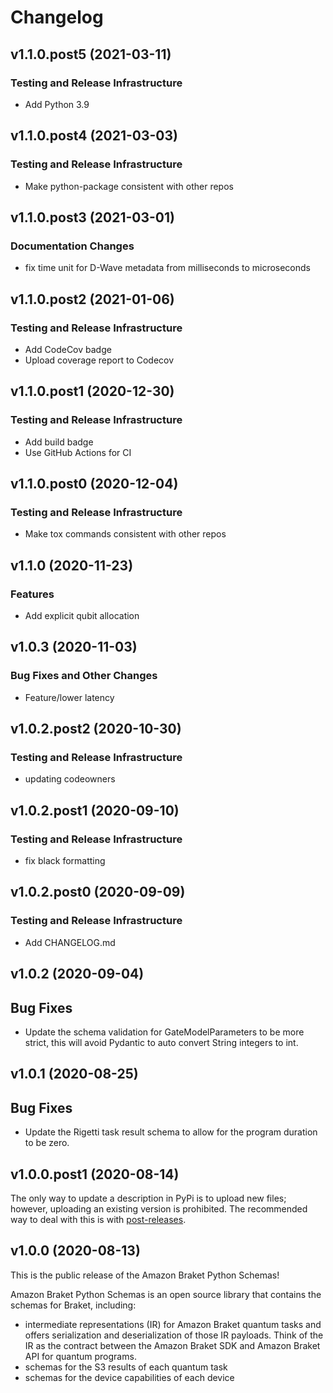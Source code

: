 # Changelog

## v1.1.0.post5 (2021-03-11)

### Testing and Release Infrastructure

 * Add Python 3.9

## v1.1.0.post4 (2021-03-03)

### Testing and Release Infrastructure

 * Make python-package consistent with other repos

## v1.1.0.post3 (2021-03-01)

### Documentation Changes

 * fix time unit for D-Wave metadata from milliseconds to microseconds

## v1.1.0.post2 (2021-01-06)

### Testing and Release Infrastructure

 * Add CodeCov badge
 * Upload coverage report to Codecov

## v1.1.0.post1 (2020-12-30)

### Testing and Release Infrastructure

 * Add build badge
 * Use GitHub Actions for CI

## v1.1.0.post0 (2020-12-04)

### Testing and Release Infrastructure

 * Make tox commands consistent with other repos

## v1.1.0 (2020-11-23)

### Features

 * Add explicit qubit allocation

## v1.0.3 (2020-11-03)

### Bug Fixes and Other Changes

 * Feature/lower latency

## v1.0.2.post2 (2020-10-30)

### Testing and Release Infrastructure

 * updating codeowners

## v1.0.2.post1 (2020-09-10)

### Testing and Release Infrastructure

 * fix black formatting

## v1.0.2.post0 (2020-09-09)

### Testing and Release Infrastructure

 * Add CHANGELOG.md

## v1.0.2 (2020-09-04)

## Bug Fixes

* Update the schema validation for GateModelParameters to be more strict, this will avoid Pydantic to auto convert String integers to int.

## v1.0.1 (2020-08-25)

## Bug Fixes

* Update the Rigetti task result schema to allow for the program duration to be zero.

## v1.0.0.post1 (2020-08-14)

The only way to update a description in PyPi is to upload new files;
however, uploading an existing version is prohibited. The recommended
way to deal with this is with
[post-releases](https://www.python.org/dev/peps/pep-0440/#post-releases).

## v1.0.0 (2020-08-13)

This is the public release of the Amazon Braket Python Schemas!

Amazon Braket Python Schemas is an open source library that contains the schemas for Braket, including:
* intermediate representations (IR) for Amazon Braket quantum tasks and offers serialization and deserialization of those IR payloads. Think of the IR as the contract between the Amazon Braket SDK and Amazon Braket API for quantum programs.
* schemas for the S3 results of each quantum task
* schemas for the device capabilities of each device
